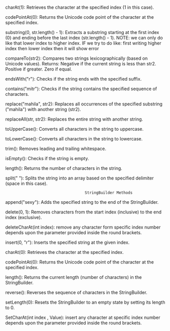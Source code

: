 charAt(1):
   Retrieves the character at the specified index (1 in this case).

codePointAt(0):
  Returns the Unicode code point of the character at the specified index.


substring(0, str.length() - 1):
  Extracts a substring starting at the first index (0) and ending before the last index (str.length() - 1). NOTE: we can only do like that lower index to higher index. IF we try to do like: first writing higher index then lower index then it will show error

compareTo(str2):
  Compares two strings lexicographically (based on Unicode values).
  Returns:
   Negative if the current string is less than str2.
   Positive if greater.
   Zero if equal.


endsWith("r"):
   Checks if the string ends with the specified suffix.

contains("mitr"):
  Checks if the string contains the specified sequence of characters.

replace("mahila", str2):
  Replaces all occurrences of the specified substring ("mahila") with another string (str2).

replaceAll(str, str2):
  Replaces the entire string with another string.


toUpperCase():
   Converts all characters in the string to uppercase.


toLowerCase():
  Converts all characters in the string to lowercase.

trim():
  Removes leading and trailing whitespace.

isEmpty():
  Checks if the string is empty.

length():
  Returns the number of characters in the string.

split(" "):
  Splits the string into an array based on the specified delimiter (space in this case).



                                       StringBuilder Methods

append("sexy"):
  Adds the specified string to the end of the StringBuilder.


delete(0, 1):
  Removes characters from the start index (inclusive) to the end index (exclusive).


deleteCharAt(int index):
     remove any character form specific index number depends upon the parameter provided inside the round brackets.

insert(0, "r"):
  Inserts the specified string at the given index.

charAt(0):
  Retrieves the character at the specified index.

codePointAt(0):
  Returns the Unicode code point of the character at the specified index.

length():
  Returns the current length (number of characters) in the StringBuilder.


reverse():
  Reverses the sequence of characters in the StringBuilder.

setLength(0):
  Resets the StringBuilder to an empty state by setting its length to 0.

SetCharAt(int index , Value):
     insert any character at specific index number depends upon the parameter provided inside the round brackets.

